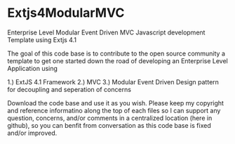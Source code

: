 Extjs4ModularMVC
================

Enterprise Level Modular Event Driven MVC Javascript development Template using Extjs 4.1

The goal of this code base is to contribute to the open source community a template 
to get one started down the road of developing an Enterprise Level Application using

1.) ExtJS 4.1 Framework
2.) MVC
3.) Modular Event Driven Design pattern for decoupling and seperation of concerns

Download the code base and use it as you wish. Please keep my copyright and reference 
informatino along the top of each files so I can support any question, concerns, and/or 
comments in a centralized location (here in github), so you can benfit from conversation 
as this code base is fixed and/or improved.



